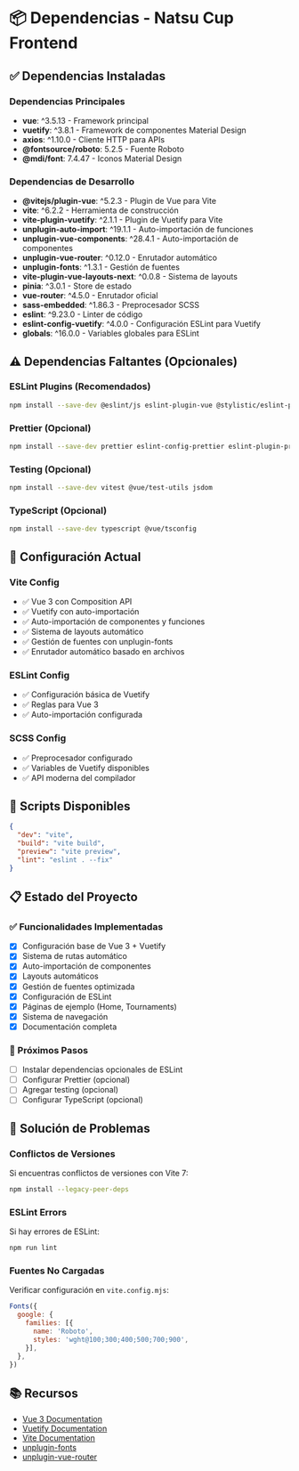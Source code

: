 # 📦 Dependencias - Natsu Cup Frontend

## ✅ Dependencias Instaladas

### Dependencias Principales
- **vue**: ^3.5.13 - Framework principal
- **vuetify**: ^3.8.1 - Framework de componentes Material Design
- **axios**: ^1.10.0 - Cliente HTTP para APIs
- **@fontsource/roboto**: 5.2.5 - Fuente Roboto
- **@mdi/font**: 7.4.47 - Iconos Material Design

### Dependencias de Desarrollo
- **@vitejs/plugin-vue**: ^5.2.3 - Plugin de Vue para Vite
- **vite**: ^6.2.2 - Herramienta de construcción
- **vite-plugin-vuetify**: ^2.1.1 - Plugin de Vuetify para Vite
- **unplugin-auto-import**: ^19.1.1 - Auto-importación de funciones
- **unplugin-vue-components**: ^28.4.1 - Auto-importación de componentes
- **unplugin-vue-router**: ^0.12.0 - Enrutador automático
- **unplugin-fonts**: ^1.3.1 - Gestión de fuentes
- **vite-plugin-vue-layouts-next**: ^0.0.8 - Sistema de layouts
- **pinia**: ^3.0.1 - Store de estado
- **vue-router**: ^4.5.0 - Enrutador oficial
- **sass-embedded**: ^1.86.3 - Preprocesador SCSS
- **eslint**: ^9.23.0 - Linter de código
- **eslint-config-vuetify**: ^4.0.0 - Configuración ESLint para Vuetify
- **globals**: ^16.0.0 - Variables globales para ESLint

## ⚠️ Dependencias Faltantes (Opcionales)

### ESLint Plugins (Recomendados)
```bash
npm install --save-dev @eslint/js eslint-plugin-vue @stylistic/eslint-plugin --legacy-peer-deps
```

### Prettier (Opcional)
```bash
npm install --save-dev prettier eslint-config-prettier eslint-plugin-prettier
```

### Testing (Opcional)
```bash
npm install --save-dev vitest @vue/test-utils jsdom
```

### TypeScript (Opcional)
```bash
npm install --save-dev typescript @vue/tsconfig
```

## 🔧 Configuración Actual

### Vite Config
- ✅ Vue 3 con Composition API
- ✅ Vuetify con auto-importación
- ✅ Auto-importación de componentes y funciones
- ✅ Sistema de layouts automático
- ✅ Gestión de fuentes con unplugin-fonts
- ✅ Enrutador automático basado en archivos

### ESLint Config
- ✅ Configuración básica de Vuetify
- ✅ Reglas para Vue 3
- ✅ Auto-importación configurada

### SCSS Config
- ✅ Preprocesador configurado
- ✅ Variables de Vuetify disponibles
- ✅ API moderna del compilador

## 🚀 Scripts Disponibles

```json
{
  "dev": "vite",
  "build": "vite build", 
  "preview": "vite preview",
  "lint": "eslint . --fix"
}
```

## 📋 Estado del Proyecto

### ✅ Funcionalidades Implementadas
- [x] Configuración base de Vue 3 + Vuetify
- [x] Sistema de rutas automático
- [x] Auto-importación de componentes
- [x] Layouts automáticos
- [x] Gestión de fuentes optimizada
- [x] Configuración de ESLint
- [x] Páginas de ejemplo (Home, Tournaments)
- [x] Sistema de navegación
- [x] Documentación completa

### 🔄 Próximos Pasos
- [ ] Instalar dependencias opcionales de ESLint
- [ ] Configurar Prettier (opcional)
- [ ] Agregar testing (opcional)
- [ ] Configurar TypeScript (opcional)

## 🐛 Solución de Problemas

### Conflictos de Versiones
Si encuentras conflictos de versiones con Vite 7:
```bash
npm install --legacy-peer-deps
```

### ESLint Errors
Si hay errores de ESLint:
```bash
npm run lint
```

### Fuentes No Cargadas
Verificar configuración en `vite.config.mjs`:
```javascript
Fonts({
  google: {
    families: [{
      name: 'Roboto',
      styles: 'wght@100;300;400;500;700;900',
    }],
  },
})
```

## 📚 Recursos

- [Vue 3 Documentation](https://vuejs.org/)
- [Vuetify Documentation](https://vuetifyjs.com/)
- [Vite Documentation](https://vitejs.dev/)
- [unplugin-fonts](https://github.com/unplugin/unplugin-fonts)
- [unplugin-vue-router](https://github.com/posva/unplugin-vue-router) 
